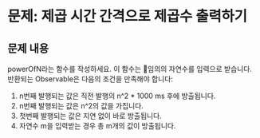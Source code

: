# 문제: 제곱 시간 간격으로 제곱수 출력하기

## 문제 내용

powerOfN라는 함수를 작성하세요. 이 함수는 임의의 자연수를 입력으로 받습니다. 반환되는 Observable은 다음의 조건을 만족해야 합니다:

1. n번째 발행되는 값은 직전 발행의 n^2 \* 1000 ms 후에 방출됩니다.
2. n번째 발행되는 값은 n^2의 값을 가집니다.
3. 첫번째 발행되는 값은 지연 없이 바로 방출됩니다.
4. 자연수 m을 입력받는 경우 총 m개의 값이 방출됩니다.
